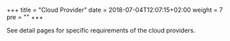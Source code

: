 +++
title = "Cloud Provider"
date = 2018-07-04T12:07:15+02:00
weight = 7
pre = "<b></b>"
+++

See detail pages for specific requirements of the cloud providers.
